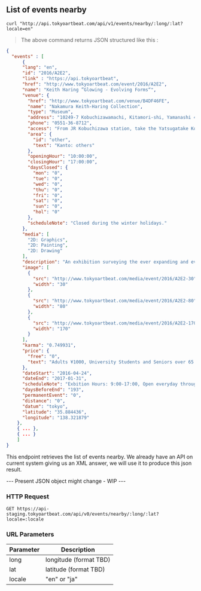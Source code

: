 ## List of events nearby

```shell
curl "http://api.tokyoartbeat.com/api/v1/events/nearby/:long/:lat?locale=en"
```

> The above command returns JSON structured like this :

```json
{
  "events" : [
      {
      "lang": "en",
      "id": "2016/A2E2",
      "link" : "https://api.tokyoartbeat",
      "href": "http://www.tokyoartbeat.com/event/2016/A2E2",
      "name": "Keith Haring ”Glowing - Evolving Forms“",
      "venue": {
        "href": "http://www.tokyoartbeat.com/venue/B4DF46FE",
        "name": "Nakamura Keith-Haring Collection",
        "type": "Museum",
        "address": "10249-7 Kobuchizawamachi, Kitamori-shi, Yamanashi 408-0044",
        "phone": "0551-36-8712",
        "access": "From JR Kobuchizawa station, take the Yatsugatake Kogen Resort bus and get off at Nakamura Keith-Haring Bijutsukan.",
        "area": {
          "id": "other",
          "text": "Kanto: others"
        },
        "openingHour": "10:00:00",
        "closingHour": "17:00:00",
        "daysClosed": {
          "mon": "0",
          "tue": "0",
          "wed": "0",
          "thu": "0",
          "fri": "0",
          "sat": "0",
          "sun": "0",
          "hol": "0"
        },
        "scheduleNote": "Closed during the winter holidays."
      },
      "media": [
        "2D: Graphics",
        "2D: Painting",
        "2D: Drawing"
      ],
      "description": "An exhibition surveying the ever expanding and evolving forms of Keith Haring’s work, especially in the late 1980s, featured alongside day glow paintings produced in collaboration with graffiti writer LAII. ",
      "image": [
        {
          "src": "http://www.tokyoartbeat.com/media/event/2016/A2E2-30",
          "width": "30"
        },
        {
          "src": "http://www.tokyoartbeat.com/media/event/2016/A2E2-80",
          "width": "80"
        },
        {
          "src": "http://www.tokyoartbeat.com/media/event/2016/A2E2-170",
          "width": "170"
        }
      ],
      "karma": "0.749931",
      "price": {
        "free": "0",
        "text": "Adults ¥1000, University Students and Seniors over 65 ¥800, High, Junior High and Elementaly School Students ¥600, Infants free."
      },
      "dateStart": "2016-04-24",
      "dateEnd": "2017-01-31",
      "scheduleNote": "Exbition Hours: 9:00-17:00, Open everyday throughout the exhibition",
      "daysBeforeEnd": "193",
      "permanentEvent": "0",
      "distance": "0",
      "datum": "tokyo",
      "latitude": "35.884436",
      "longitude": "138.321879"
    },
    { ... },
    { ... }
    ]
}
```

This endpoint retrieves the list of events nearby. We already have an API on current system giving us an XML answer, we will use it to produce this json result.

--- Present JSON object might change - WIP ---

### HTTP Request

`GET https://api-staging.tokyoartbeat.com/api/v0/events/nearby/:long/:lat?locale=:locale`

### URL Parameters

Parameter | Description
--------- | -----------
long | longitude (format TBD)
lat | latitude (format TBD)
locale | "en" or "ja"

